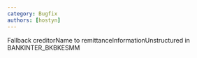 ```yaml
---
category: Bugfix
authors: [hostyn]
---
```


Fallback creditorName to remittanceInformationUnstructured in BANKINTER_BKBKESMM
